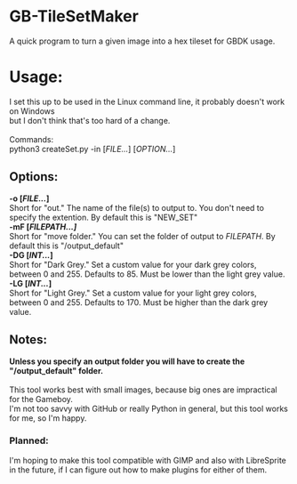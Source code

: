 # GB-TileSetMaker
A quick program to turn a given image into a hex tileset for GBDK usage.

<h1>Usage:</h1>
  I set this up to be used in the Linux command line, it probably doesn't work on Windows<br>
  but I don't think that's too hard of a change.<br><br>
  Commands:<br>python3 createSet.py -in [<i>FILE...</i>] [<i>OPTION...</i>] 
<h2>Options:</h2>
<b>-o [<i>FILE...</i>]</b><br>
Short for "out." The name of the file(s) to output to. You don't need to specify the extention. By default this is "NEW_SET"<br>
<b>-mF [<i>FILEPATH...]</i></b><br>
Short for "move folder." You can set the folder of output to <i>FILEPATH</i>. By default this is "/output_default"<br>
<b>-DG [<i>INT...</i>]</b><br>
Short for "Dark Grey." Set a custom value for your dark grey colors, between 0 and 255. Defaults to 85. Must be lower than the light grey value.<br>
<b>-LG [<i>INT...</i>]</b><br>
Short for "Light Grey." Set a custom value for your light grey colors, between 0 and 255. Defaults to 170. Must be higher than the dark grey value. <br>

<h2>Notes:</h2>
<b>Unless you specify an output folder you will have to create the "/output_default" folder.</b><br>
<br>This tool works best with small images, because big ones are impractical for the Gameboy.<br>
I'm not too savvy with GitHub or really Python in general, but this tool works for me, so I'm happy.

<h3>Planned:</h3>
I'm hoping to make this tool compatible with GIMP and also with LibreSprite in the future, if I can figure out how to make plugins for either of them.
